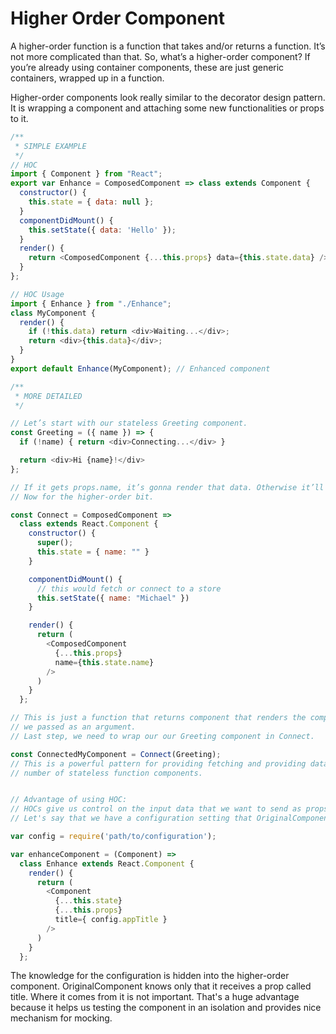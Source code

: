 # Higher Order Component
A higher-order function is a function that takes and/or returns a function. It’s not more complicated than that. So, what’s a higher-order component?
If you’re already using container components, these are just generic containers, wrapped up in a function.

Higher-order components look really similar to the decorator design pattern.
It is wrapping a component and attaching some new functionalities or props to it.

```javascript
/**
 * SIMPLE EXAMPLE
 */
// HOC
import { Component } from "React";
export var Enhance = ComposedComponent => class extends Component {
  constructor() {
    this.state = { data: null };
  }
  componentDidMount() {
    this.setState({ data: 'Hello' });
  }
  render() {
    return <ComposedComponent {...this.props} data={this.state.data} />;
  }
};

// HOC Usage
import { Enhance } from "./Enhance";
class MyComponent {
  render() {
    if (!this.data) return <div>Waiting...</div>;
    return <div>{this.data}</div>;
  }
}
export default Enhance(MyComponent); // Enhanced component

/**
 * MORE DETAILED
 */

// Let’s start with our stateless Greeting component.
const Greeting = ({ name }) => {
  if (!name) { return <div>Connecting...</div> }

  return <div>Hi {name}!</div>
};

// If it gets props.name, it’s gonna render that data. Otherwise it’ll say that it’s “Connecting…”.
// Now for the higher-order bit.

const Connect = ComposedComponent =>
  class extends React.Component {
    constructor() {
      super();
      this.state = { name: "" }
    }

    componentDidMount() {
      // this would fetch or connect to a store
      this.setState({ name: "Michael" })
    }

    render() {
      return (
        <ComposedComponent
          {...this.props}
          name={this.state.name}
        />
      )
    }
  };

// This is just a function that returns component that renders the component
// we passed as an argument.
// Last step, we need to wrap our our Greeting component in Connect.

const ConnectedMyComponent = Connect(Greeting);
// This is a powerful pattern for providing fetching and providing data to any
// number of stateless function components.


// Advantage of using HOC:
// HOCs give us control on the input data that we want to send as props.
// Let's say that we have a configuration setting that OriginalComponent needs:

var config = require('path/to/configuration');

var enhanceComponent = (Component) =>
  class Enhance extends React.Component {
    render() {
      return (
        <Component
          {...this.state}
          {...this.props}
          title={ config.appTitle }
        />
      )
    }
  };
```
The knowledge for the configuration is hidden into the higher-order component.
OriginalComponent knows only that it receives a prop called title. Where it comes from it is not important.
That's a huge advantage because it helps us testing the component in an isolation and provides nice mechanism for mocking.
